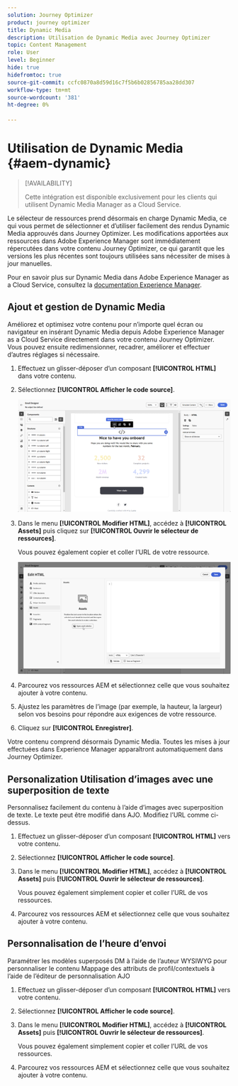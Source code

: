 ```yaml
---
solution: Journey Optimizer
product: journey optimizer
title: Dynamic Media
description: Utilisation de Dynamic Media avec Journey Optimizer
topic: Content Management
role: User
level: Beginner
hide: true
hidefromtoc: true
source-git-commit: ccfc0870a8d59d16c7f5b6b02856785aa28dd307
workflow-type: tm+mt
source-wordcount: '381'
ht-degree: 0%

---
```


# Utilisation de Dynamic Media {#aem-dynamic}

>[!AVAILABILITY]
>
>Cette intégration est disponible exclusivement pour les clients qui utilisent Dynamic Media Manager as a Cloud Service.

Le sélecteur de ressources prend désormais en charge Dynamic Media, ce qui vous permet de sélectionner et d’utiliser facilement des rendus Dynamic Media approuvés dans Journey Optimizer. Les modifications apportées aux ressources dans Adobe Experience Manager sont immédiatement répercutées dans votre contenu Journey Optimizer, ce qui garantit que les versions les plus récentes sont toujours utilisées sans nécessiter de mises à jour manuelles.

Pour en savoir plus sur Dynamic Media dans Adobe Experience Manager as a Cloud Service, consultez la [documentation Experience Manager](https://experienceleague.adobe.com/en/docs/experience-manager-cloud-service/content/assets/dynamicmedia/dynamic-media).

## Ajout et gestion de Dynamic Media

Améliorez et optimisez votre contenu pour n’importe quel écran ou navigateur en insérant Dynamic Media depuis Adobe Experience Manager as a Cloud Service directement dans votre contenu Journey Optimizer.  Vous pouvez ensuite redimensionner, recadrer, améliorer et effectuer d’autres réglages si nécessaire.

1. Effectuez un glisser-déposer d’un composant **[!UICONTROL HTML]** dans votre contenu.

1. Sélectionnez **[!UICONTROL Afficher le code source]**.

   ![](assets/dynamic-media-1.png)

1. Dans le menu **[!UICONTROL Modifier HTML]**, accédez à **[!UICONTROL Assets]** puis cliquez sur **[!UICONTROL Ouvrir le sélecteur de ressources]**.

   Vous pouvez également copier et coller l’URL de votre ressource.

   ![](assets/dynamic-media-2.png)

1. Parcourez vos ressources AEM et sélectionnez celle que vous souhaitez ajouter à votre contenu.

1. Ajustez les paramètres de l’image (par exemple, la hauteur, la largeur) selon vos besoins pour répondre aux exigences de votre ressource.

1. Cliquez sur **[!UICONTROL Enregistrer]**.

Votre contenu comprend désormais Dynamic Media. Toutes les mises à jour effectuées dans Experience Manager apparaîtront automatiquement dans Journey Optimizer.

## Personalization Utilisation d’images avec une superposition de texte

Personnalisez facilement du contenu à l’aide d’images avec superposition de texte.
Le texte peut être modifié dans AJO. Modifiez l’URL comme ci-dessus.

1. Effectuez un glisser-déposer d’un composant **[!UICONTROL HTML]** vers votre contenu.

1. Sélectionnez **[!UICONTROL Afficher le code source]**.

1. Dans le menu **[!UICONTROL Modifier HTML]**, accédez à **[!UICONTROL Assets]** puis **[!UICONTROL Ouvrir le sélecteur de ressources]**.

   Vous pouvez également simplement copier et coller l’URL de vos ressources.

1. Parcourez vos ressources AEM et sélectionnez celle que vous souhaitez ajouter à votre contenu.

## Personnalisation de l’heure d’envoi

Paramétrer les modèles superposés DM à l’aide de l’auteur WYSIWYG pour personnaliser le contenu
Mappage des attributs de profil/contextuels à l’aide de l’éditeur de personnalisation AJO

1. Effectuez un glisser-déposer d’un composant **[!UICONTROL HTML]** vers votre contenu.

1. Sélectionnez **[!UICONTROL Afficher le code source]**.

1. Dans le menu **[!UICONTROL Modifier HTML]**, accédez à **[!UICONTROL Assets]** puis **[!UICONTROL Ouvrir le sélecteur de ressources]**.

   Vous pouvez également simplement copier et coller l’URL de vos ressources.

1. Parcourez vos ressources AEM et sélectionnez celle que vous souhaitez ajouter à votre contenu.